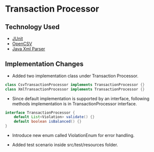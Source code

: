 # Transaction Processor

## Technology Used

- [JUnit](https://junit.org/junit4/)
- [OpenCSV](http://opencsv.sourceforge.net/)
- [Java Xml Parser](https://docs.oracle.com/cd/B28359_01/appdev.111/b28394/adx_j_parser.htm#ADXDK19090)


## Implementation Changes

- Added two implementation class under Transaction Processor.
```java
class CsvTransactionProcessor implements TransactionProcessor {}
class XmlTransactionProcessor implements TransactionProcessor {}
```

- Since default implementation is supported by an interface,
following methods implementation is in TransactionProcessor interface.
```java
interface TransactionProcessor {
	default List<Violation> validate() {}
	default boolean isBalanced() {}
}
```

- Introduce new enum called ViolationEnum for error handling.

- Added test scenario inside src/test/resources folder.